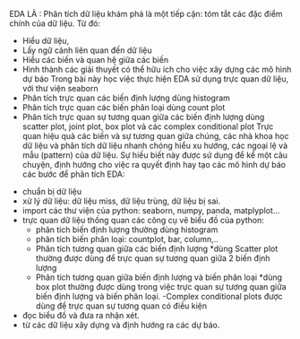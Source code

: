 EDA LÀ : Phân tích dữ liệu khám phá là một tiếp cận: tóm
tắt các đặc điểm chính của dữ liệu. Từ đó:
- Hiểu dữ liệu,
- Lấy ngữ cảnh liên quan đến dữ liệu
- Hiểu các biến và quan hệ giữa các biến
- Hình thành các giải thuyết có thể hữu ích cho việc xây dựng các mô hình dự
báo
Trong bài này học việc thực hiện EDA sử dụng trực quan dữ liệu, với thư viện
seaborn
- Phân tích trực quan các biến định lượng dùng histogram
- Phân tích trực quan các biến phân loại dùng count plot
- Phân tích trực quan sự tương quan giữa các biến định lượng dùng scatter plot,
joint plot, box plot và các complex conditional plot
Trực quan hiệu quả các biến và sự tương quan giữa chúng, các nhà khoa học dữ liệu
và phân tích dữ liệu nhanh chóng hiểu xu hướng, các ngoại lệ và mẫu (pattern) của dữ
liệu. Sự hiếu biết này được sử dụng để kể một câu chuyện, định hướng cho việc ra
quyết định hay tạo các mô hình dự báo
các bước để phân tích EDA:
+ chuẩn bị dữ liệu
+ xử lý dữ liệu: dữ liệu miss, dữ liệu trùng, dữ liệu bị sai.
+ import các thư viện của python: seaborn, numpy, panda, matplyplot...
+ trực quan dữ liệu thống quan các công cụ vẽ biểu đồ của python:
	- phân tích biến định lượng thường dùng histogram
	- phân tích biến phân loại: countplot, bar, column,..
	- Phân tích tương quan giữa các biến định lượng
	  *dùng Scatter plot thường được dùng để trực quan sự tương quan giữa 2 biến định
	lượng
	- Phân tích tương quan giữa biến định lượng và biến phân loại
	  *dùng box plot thường được dùng trong việc trực quan sự tương quan giữa biến định
		lượng và biến phân loại.
	-Complex conditional plots được dùng để trực quan sự tương quan có điều kiện
+ đọc biểu đồ và đưa ra nhận xét.
+ từ các dữ liệu xây dựng và định hướng ra các dự báo.
